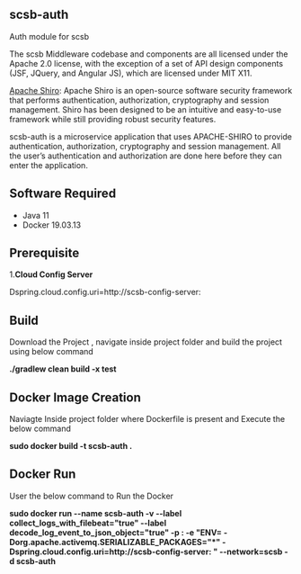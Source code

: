 ## scsb-auth
Auth module for scsb

The scsb Middleware codebase and components are all licensed under the Apache 2.0 license, with the exception of a set of API design components (JSF, JQuery, and Angular JS), which are licensed under MIT X11.

[Apache Shiro](https://shiro.apache.org/): Apache Shiro is an open-source software security framework that performs authentication, authorization, cryptography and session management. Shiro has been designed to be an intuitive and easy-to-use framework while still providing robust security features.

scsb-auth is a microservice application that uses APACHE-SHIRO to provide authentication, authorization, cryptography and session management. All the user’s authentication and authorization are done here before they can enter the application. 

## Software Required

  - Java 11
  - Docker 19.03.13   

## Prerequisite

1.**Cloud Config Server**

Dspring.cloud.config.uri=http://scsb-config-server:<port>

## Build

Download the Project , navigate inside project folder and build the project using below command

**./gradlew clean build -x test**

## Docker Image Creation

Naviagte Inside project folder where Dockerfile is present and Execute the below command

**sudo docker build -t scsb-auth .**

## Docker Run

User the below command to Run the Docker

**sudo docker  run --name scsb-auth -v <volume>  --label collect_logs_with_filebeat="true" --label decode_log_event_to_json_object="true"  -p <port>:<port> -e "ENV= -Dorg.apache.activemq.SERIALIZABLE_PACKAGES="*"  -Dspring.cloud.config.uri=http://scsb-config-server:<port> "  --network=scsb  -d scsb-auth**

